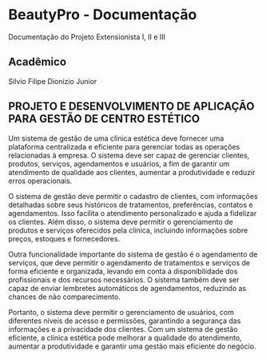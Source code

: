 # BeautyPro - Documentação
Documentação do Projeto Extensionista I, II e III


## Acadêmico

Silvio Filipe Dionizio Junior

## PROJETO E DESENVOLVIMENTO DE APLICAÇÃO PARA GESTÃO DE CENTRO ESTÉTICO

Um sistema de gestão de uma clínica estética deve fornecer uma plataforma centralizada e eficiente para gerenciar todas as operações relacionadas à empresa. O sistema deve ser capaz de gerenciar clientes, produtos, serviços, agendamentos e usuários, a fim de garantir um atendimento de qualidade aos clientes, aumentar a produtividade e reduzir erros operacionais.

O sistema de gestão deve permitir o cadastro de clientes, com informações detalhadas sobre seus históricos de tratamentos, preferências, contatos e agendamentos. Isso facilita o atendimento personalizado e ajuda a fidelizar os clientes. Além disso, o sistema deve permitir o gerenciamento de produtos e serviços oferecidos pela clínica, incluindo informações sobre preços, estoques e fornecedores.

Outra funcionalidade importante do sistema de gestão é o agendamento de serviços, que deve permitir o agendamento de tratamentos e serviços de forma eficiente e organizada, levando em conta a disponibilidade dos profissionais e dos recursos necessários. O sistema também deve ser capaz de enviar lembretes automáticos de agendamentos, reduzindo as chances de não comparecimento.

Portanto, o sistema deve permitir o gerenciamento de usuários, com diferentes níveis de acesso e permissões, garantindo a segurança das informações e a privacidade dos clientes. Com um sistema de gestão eficiente, a clínica estética pode melhorar a qualidade do atendimento, aumentar a produtividade e garantir uma gestão mais eficiente do negócio.
